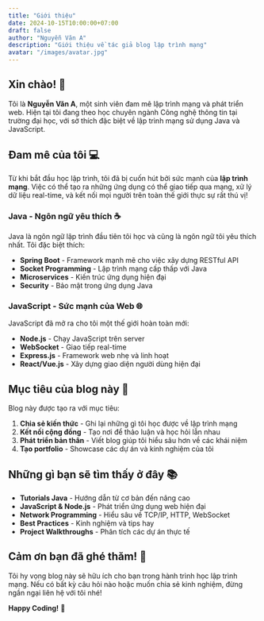 ```yaml
---
title: "Giới thiệu"
date: 2024-10-15T10:00:00+07:00
draft: false
author: "Nguyễn Văn A"
description: "Giới thiệu về tác giả blog lập trình mạng"
avatar: "/images/avatar.jpg"
---
```


## Xin chào! 👋

Tôi là **Nguyễn Văn A**, một sinh viên đam mê lập trình mạng và phát triển web. Hiện tại tôi đang theo học chuyên ngành Công nghệ thông tin tại trường đại học, với sở thích đặc biệt về lập trình mạng sử dụng Java và JavaScript.

## Đam mê của tôi 💻

Từ khi bắt đầu học lập trình, tôi đã bị cuốn hút bởi sức mạnh của **lập trình mạng**. Việc có thể tạo ra những ứng dụng có thể giao tiếp qua mạng, xử lý dữ liệu real-time, và kết nối mọi người trên toàn thế giới thực sự rất thú vị!

### Java - Ngôn ngữ yêu thích ☕

Java là ngôn ngữ lập trình đầu tiên tôi học và cũng là ngôn ngữ tôi yêu thích nhất. Tôi đặc biệt thích:

- **Spring Boot** - Framework mạnh mẽ cho việc xây dựng RESTful API
- **Socket Programming** - Lập trình mạng cấp thấp với Java
- **Microservices** - Kiến trúc ứng dụng hiện đại
- **Security** - Bảo mật trong ứng dụng Java

### JavaScript - Sức mạnh của Web 🌐

JavaScript đã mở ra cho tôi một thế giới hoàn toàn mới:

- **Node.js** - Chạy JavaScript trên server
- **WebSocket** - Giao tiếp real-time
- **Express.js** - Framework web nhẹ và linh hoạt
- **React/Vue.js** - Xây dựng giao diện người dùng hiện đại

## Mục tiêu của blog này 🎯

Blog này được tạo ra với mục tiêu:

1. **Chia sẻ kiến thức** - Ghi lại những gì tôi học được về lập trình mạng
2. **Kết nối cộng đồng** - Tạo nơi để thảo luận và học hỏi lẫn nhau
3. **Phát triển bản thân** - Viết blog giúp tôi hiểu sâu hơn về các khái niệm
4. **Tạo portfolio** - Showcase các dự án và kinh nghiệm của tôi

## Những gì bạn sẽ tìm thấy ở đây 📚

- **Tutorials Java** - Hướng dẫn từ cơ bản đến nâng cao
- **JavaScript & Node.js** - Phát triển ứng dụng web hiện đại
- **Network Programming** - Hiểu sâu về TCP/IP, HTTP, WebSocket
- **Best Practices** - Kinh nghiệm và tips hay
- **Project Walkthroughs** - Phân tích các dự án thực tế

## Cảm ơn bạn đã ghé thăm! 🙏

Tôi hy vọng blog này sẽ hữu ích cho bạn trong hành trình học lập trình mạng. Nếu có bất kỳ câu hỏi nào hoặc muốn chia sẻ kinh nghiệm, đừng ngần ngại liên hệ với tôi nhé!

**Happy Coding!** 🚀
